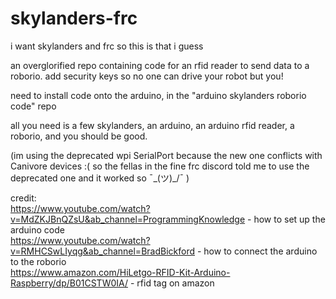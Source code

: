 # skylanders-frc
i want skylanders and frc so this is that i guess

an overglorified repo containing code for an rfid reader to send data to a roborio. add security keys so no one can drive your robot but you!

need to install code onto the arduino, in the "arduino skylanders roborio code" repo

all you need is a few skylanders, an arduino, an arduino rfid reader, a roborio, and you should be good.

(im using the deprecated wpi SerialPort because the new one conflicts with Canivore devices :( so the fellas in the fine frc discord told me to use the deprecated one and it worked so ¯\_(ツ)_/¯ )

credit: <br>
https://www.youtube.com/watch?v=MdZKJBnQZsU&ab_channel=ProgrammingKnowledge - how to set up the arduino code <br>
https://www.youtube.com/watch?v=RMHCSwLIyqg&ab_channel=BradBickford - how to connect the arduino to the roborio <br>
https://www.amazon.com/HiLetgo-RFID-Kit-Arduino-Raspberry/dp/B01CSTW0IA/ - rfid tag on amazon

